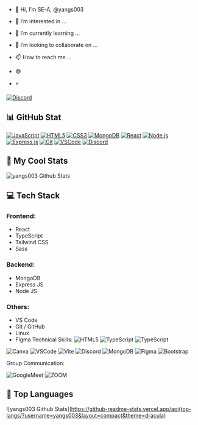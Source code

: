 - :wave: Hi, I’m SE-A, 
@yangs003

- :eyes: I’m interested in ...
- :seedling: I’m currently learning ...
- :revolving_hearts:️ I’m looking to collaborate on ...
- :mailbox: How to reach me ...
- :smile: 
- :zap: 
  
[![Discord](https://img.shields.io/discord/1010915972694044674?color=blue&label=Discord&logo=discord&logoColor=white&style=for-the-badge)](https://discord.com/invite/TON_INVITE_LINK)

## :bar_chart: GitHub Stat

[![JavaScript](https://img.shields.io/badge/JavaScript-F7DF1E?logo=javascript&logoColor=black&style=for-the-badge)](#)
[![HTML5](https://img.shields.io/badge/HTML5-E34F26?logo=html5&logoColor=white&style=for-the-badge)](#)
[![CSS3](https://img.shields.io/badge/CSS3-1572B6?logo=css3&logoColor=white&style=for-the-badge)](#)
[![MongoDB](https://img.shields.io/badge/MongoDB-47A248?logo=mongodb&logoColor=white&style=for-the-badge)](#)
[![React](https://img.shields.io/badge/React-61DAFB?logo=react&logoColor=black&style=for-the-badge)](#)
[![Node.js](https://img.shields.io/badge/Node.js-339933?logo=nodedotjs&logoColor=white&style=for-the-badge)](#)
[![Express.js](https://img.shields.io/badge/Express.js-000000?logo=express&logoColor=white&style=for-the-badge)](#)
[![Git](https://img.shields.io/badge/Git-F05032?logo=git&logoColor=white&style=for-the-badge)](#)
[![VSCode](https://img.shields.io/badge/VS%20Code-007ACC?logo=visualstudiocode&logoColor=white&style=for-the-badge)](#)
[![Discord](https://img.shields.io/discord/1010915972694044674?color=blue&label=Discord&logo=discord&logoColor=white&style=for-the-badge)](https://discord.com/invite/deinEinladungslink)

## 🌟 My Cool Stats 

![yangs003 Github Stats](https://github-readme-stats.vercel.app/api?username=yangs003&show_icons=true&theme=dracula)



## 💻 Tech Stack


### Frontend:
- React  
- TypeScript  
- Tailwind CSS  
- Sass  

### Backend:
- MongoDB  
- Express JS  
- Node JS  

### Others:
- VS Code  
- Git / GitHub  
- Linux  
- Figma
Technical Skills:
![HTML5](https://img.shields.io/badge/HTML5-E34F26?style=for-the-badge&logo=html5&logoColor=white)
![TypeScript](https://img.shields.io/badge/TypeScript-007ACC?style=for-the-badge&logo=typescript&logoColor=white)
![TypeScript](https://img.shields.io/badge/Python-FFD43B?style=for-the-badge&logo=python&logoColor=blue)


![Canva](https://img.shields.io/badge/Canva-%2300C4CC.svg?&style=for-the-badge&logo=Canva&logoColor=white)
![VSCode](https://img.shields.io/badge/Visual_Studio-5C2D91?style=for-the-badge&logo=visual%20studio&logoColor=white)
![Vite](https://img.shields.io/badge/Vite-B73BFE?style=for-the-badge&logo=vite&logoColor=FFD62E)
![Discord](https://img.shields.io/badge/Discord-5865F2?style=for-the-badge&logo=discord&logoColor=white)
![MongoDB](https://img.shields.io/badge/MongoDB-4EA94B?style=for-the-badge&logo=mongodb&logoColor=white)
![Figma](https://img.shields.io/badge/Figma-F24E1E?style=for-the-badge&logo=figma&logoColor=white)
![Bootstrap](https://img.shields.io/badge/Bootstrap-563D7C?style=for-the-badge&logo=bootstrap&logoColor=white)


Group Communication:

![GoogleMeet](https://img.shields.io/badge/Google%20Meet-00897B?style=for-the-badge&logo=google-meet&logoColor=white)
![ZOOM](https://img.shields.io/badge/Zoom-2D8CFF?style=for-the-badge&logo=zoom&logoColor=white)


## 🌟 Top Languages 

![yangs003 Github Stats](https://github-readme-stats.vercel.app/api(top-langs/?username=yangs003&layout=compact&theme=dracula)
